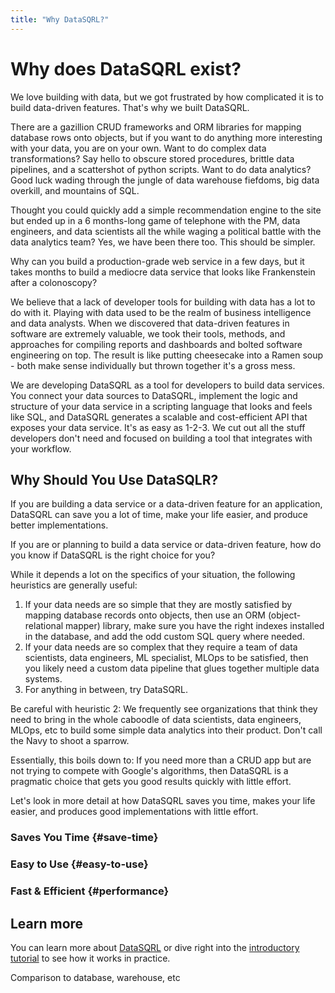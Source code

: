 ```yaml
---
title: "Why DataSQRL?"
---
```


# Why does DataSQRL exist?

We love building with data, but we got frustrated by how complicated it is to build data-driven features. That's why we built DataSQRL.

There are a gazillion CRUD frameworks and ORM libraries for mapping database rows onto objects, but if you want to do anything more interesting with your data, you are on your own. Want to do complex data transformations? Say hello to obscure stored procedures, brittle data pipelines, and a scattershot of python scripts. Want to do data analytics? Good luck wading through the jungle of data warehouse fiefdoms, big data overkill, and mountains of SQL.

Thought you could quickly add a simple recommendation engine to the site but ended up in a 6 months-long game of telephone with the PM, data engineers, and data scientists all the while waging a political battle with the data analytics team? Yes, we have been there too. This should be simpler.

Why can you build a production-grade web service in a few days, but it takes months to build a mediocre data service that looks like Frankenstein after a colonoscopy?

We believe that a lack of developer tools for building with data has a lot to do with it. Playing with data used to be the realm of business intelligence and data analysts. When we discovered that data-driven features in software are extremely valuable, we took their tools, methods, and approaches for compiling reports and dashboards and bolted software engineering on top. The result is like putting cheesecake into a Ramen soup - both make sense individually but thrown together it's a gross mess. 

We are developing DataSQRL as a tool for developers to build data services. You connect your data sources to DataSQRL, implement the logic and structure of your data service in a scripting language that looks and feels like SQL, and DataSQRL generates a scalable and cost-efficient API that exposes your data service. It's as easy as 1-2-3. We cut out all the stuff developers don't need and focused on building a tool that integrates with your workflow.

## Why Should You Use DataSQLR?

If you are building a data service or a data-driven feature for an application, DataSQRL can save you a lot of time, make your life easier, and produce better implementations.

If you are or planning to build a data service or data-driven feature, how do you know if DataSQRL is the right choice for you?

While it depends a lot on the specifics of your situation, the following heuristics are generally useful:

1. If your data needs are so simple that they are mostly satisfied by mapping database records onto objects, then use an ORM (object-relational mapper) library, make sure you have the right indexes installed in the database, and add the odd custom SQL query where needed.
2. If your data needs are so complex that they require a team of data scientists, data engineers, ML specialist, MLOps to be satisfied, then you likely need a custom data pipeline that glues together multiple data systems.
3. For anything in between, try DataSQRL.

Be careful with heuristic 2: We frequently see organizations that think they need to bring in the whole caboodle of data scientists, data engineers, MLOps, etc to build some simple data analytics into their product. Don't call the Navy to shoot a sparrow.

Essentially, this boils down to: If you need more than a CRUD app but are not trying to compete with Google's algorithms, then DataSQRL is a pragmatic choice that gets you good results quickly with little effort.

Let's look in more detail at how DataSQRL saves you time, makes your life easier, and produces good implementations with little effort.

### Saves You Time {#save-time}

### Easy to Use {#easy-to-use}

### Fast & Efficient {#performance}


## Learn more

You can learn more about [DataSQRL](/docs/reference/concepts/datasqrl) or dive right into the [introductory tutorial](/docs/getting-started/nutshop-tutorial) to see how it works in practice.

Comparison to database, warehouse, etc
